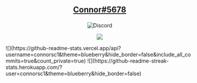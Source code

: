 ## <p align="center"><a href="https://connorsc.com" target="_blank">Connor#5678</a></p>
<p align="center"><img src="https://discord.c99.nl/widget/theme-4/431511164124659742.png" alt="Discord"/></p>
<p align="center">
 <img src="https://github-readme-stats.vercel.app/api/top-langs/?username=connorsc1&theme=blueberry&hide_border=false&include_all_commits=true&count_private=true&layout=compact" />
</p>
![](https://github-readme-stats.vercel.app/api?username=connorsc1&theme=blueberry&hide_border=false&include_all_commits=true&count_private=true) 
![](https://github-readme-streak-stats.herokuapp.com/?user=connorsc1&theme=blueberry&hide_border=false)<br/>
